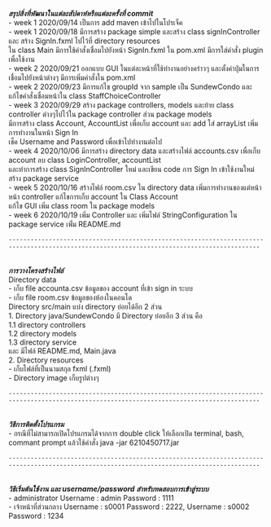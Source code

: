 **_สรุปสิ่งที่พัฒนาในแต่ละสัปดาห์หรือแต่ละครั้งที่ commit_**
    <br>- week 1 2020/09/14 เป็นการ add maven เข้าไปในโปรเจ็ค 
    <br>- week 1 2020/09/18 มีการสร้าง package simple และสร้าง class signInController และ สร้าง SignIn.fxml ไปไว้ที่ directory resources 
                        <br>ใน class Main มีการใช้คำสั่งเชื่อมไปยังหน้า SignIn.fxml ใน pom.xml มีการใส่คำสั่ง plugin เพื่อใช้งาน
    <br>- week 2 2020/09/21 ออกแบบ GUI ในแต่ละหน้าที่ใช้ทำงานอย่างคร่าวๆ และตั้งค่าปุ่มในการเชื่อมไปยังหน้าต่างๆ มีการเพิ่มคำสั่งใน pom.xml
    <br>- week 2 2020/09/23 มีการแก้ไข groupId จาก sample เป็น SundewCondo และแก้ไขคำสั่งเชื่อมหน้าใน class StaffChoiceController 
    <br>- week 3 2020/09/29 สร้าง package controllers, models และย้าย class controller ต่างๆไปไว้ใน package controller ส่วน package models 
                        <br>มีการสร้าง class Account, AccountList เพื่อเก็บ account และ add ใส่ arrayList เพิ่มการทำงานในหน้า Sign In 
                        <br>เช็ค Username and Password เพื่อเข้าไปทำงานต่อไป 
    <br>- week 4 2020/10/06 มีการสร้าง directory data และสร้างไฟล์ accounts.csv เพื่อเก็บ account ลบ class LoginController, accountList 
                        <br>และทำการสร้าง class SignInController ใหม่ และเขียน code การ Sign In เข้าใช้งานใหม่ สร้าง package service 
    <br>- week 5 2020/10/16 สร้างไฟล์ room.csv ใน directory data เพิ่มการทำงานของแต่หน้าหน้า controller แก้ไขการเก็บ account ใน Class Account 
                        <br>แก้ไข GUI เพิ่ม class room ใน package models 
    <br>- week 6 2020/10/19 เพิ่ม Controller และ เพิ่มไฟล์ StringConfiguration ใน package service เพิ่่ม README.md 
    
    -------------------------------------------------------------------------------------------------------------------------------------------

<br>**_การวางโครงสร้างไฟล์_**
    <br>Directory data 
       <br> - เก็บ file accounta.csv ข้อมูลของ account ที่เข้า sign in ระบบ
       <br> - เก็บ file room.csv ข้อมูลของห้องในคอนโด
    <br>Directory src/main แบ่ง directory ย่อยได้อีก 2 ส่วน 
        <br>1. Directory java/SundewCondo มี Directory ย่อยอีก 3 ส่วน คือ 
            <br>1.1 directory controllers 
            <br>1.2 directory models
           <br>1.3 directory service
            <br>และ มีไฟล์ README.md, Main.java
        <br>2. Directory resources 
            <br>- เก็บไฟล์ที่เป็นนามสกุล fxml (.fxml)
            <br>- Directory image เก็บรูปต่างๆ
   
    -------------------------------------------------------------------------------------------------------------------------------------------

<br>**_วิธีการติดตั้งโปรแกรม_** 
    <br>- กรณีที่ไม่สามารถเปิดโปรแกรมได้จากการ double click ให้เลือกเปิด terminal, bash, commant prompt แล้วใช้คำสั่ง java -jar 6210450717.jar
    
    -------------------------------------------------------------------------------------------------------------------------------------------

<br>**_วิธีเริ่มต้นใช้งาน และ username/password สำหรับทดสอบการเข้าสู่ระบบ_**
    <br>- administrator Username : admin Password : 1111
    <br>- เจ้าหน้าที่ส่วนกลาง Username : s0001 Password : 2222, Username : s0002 Password : 1234